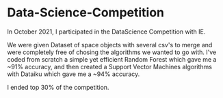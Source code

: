 # Data-Science-Competition

In October 2021, I participated in the DataScience Competition with IE. 

We were given Dataset of space objects with several csv's to merge and were completely free of chosing the algorithms we wanted to go with. 
I've coded from scratch a simple yet efficient Random Forest which gave me a ~91% accuracy, and then created a Support Vector Machines algorithms with Dataiku which gave me a ~94% accuracy.

I ended top 30% of the competition. 
